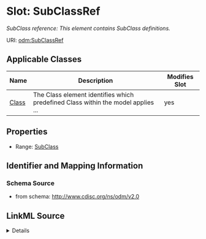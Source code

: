 # Slot: SubClassRef


_SubClass reference: This element contains SubClass definitions._



URI: [odm:SubClassRef](http://www.cdisc.org/ns/odm/v2.0/SubClassRef)



<!-- no inheritance hierarchy -->




## Applicable Classes

| Name | Description | Modifies Slot |
| --- | --- | --- |
[Class](Class.md) | The Class element identifies which predefined Class within the model applies ... |  yes  |







## Properties

* Range: [SubClass](SubClass.md)





## Identifier and Mapping Information







### Schema Source


* from schema: http://www.cdisc.org/ns/odm/v2.0




## LinkML Source

<details>
```yaml
name: SubClassRef
description: 'SubClass reference: This element contains SubClass definitions.'
from_schema: http://www.cdisc.org/ns/odm/v2.0
rank: 1000
identifier: false
alias: SubClassRef
domain_of:
- Class
range: SubClass

```
</details>